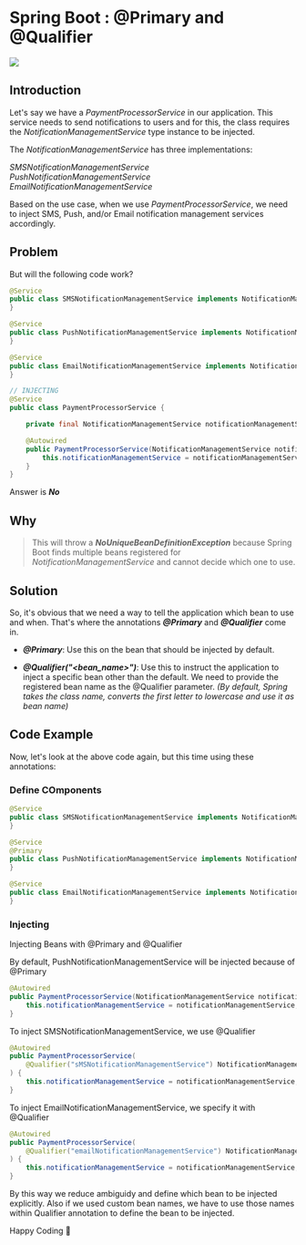 # Spring Boot : @Primary and @Qualifier

![](/images/Screenshot%202025-03-10%20123810.png)

## Introduction

Let's say we have a *PaymentProcessorService* in our application. This service needs to send notifications to users and for this, the class requires the *NotificationManagementService* type instance to be injected.

The *NotificationManagementService* has three implementations: 

*SMSNotificationManagementService*\
*PushNotificationManagementService*\
*EmailNotificationManagementService* 

Based on the use case, when we use *PaymentProcessorService*, we need to inject SMS, Push, and/or Email notification management services accordingly. 

## Problem

But will the following code work?

```java
@Service
public class SMSNotificationManagementService implements NotificationManagementService {
}

@Service
public class PushNotificationManagementService implements NotificationManagementService {
}

@Service
public class EmailNotificationManagementService implements NotificationManagementService {
}

// INJECTING
@Service
public class PaymentProcessorService {

    private final NotificationManagementService notificationManagementService;

    @Autowired
    public PaymentProcessorService(NotificationManagementService notificationManagementService) {
        this.notificationManagementService = notificationManagementService;
    }
}
```
Answer is ***No***

## Why

> This will throw a ***NoUniqueBeanDefinitionException*** because Spring Boot finds multiple beans registered for *NotificationManagementService* and cannot decide which one to use.

## Solution

So, it's obvious that we need a way to tell the application which bean to use and when. That's where the annotations ***@Primary*** and ***@Qualifier*** come in.

- ***@Primary***: Use this on the bean that should be injected by default.

- ***@Qualifier\("<bean\_name>"\)***: Use this to instruct the application to inject a specific bean other than the default. We need to provide the registered bean name as the @Qualifier parameter. *(By default, Spring takes the class name, converts the first letter to lowercase and use it as bean name)*

## Code Example

Now, let's look at the above code again, but this time using these annotations:

### Define COmponents

```java
@Service
public class SMSNotificationManagementService implements NotificationManagementService {
}

@Service
@Primary
public class PushNotificationManagementService implements NotificationManagementService {
}

@Service
public class EmailNotificationManagementService implements NotificationManagementService {
}
```

### Injecting

Injecting Beans with @Primary and @Qualifier

By default, PushNotificationManagementService will be injected because of @Primary
```java
@Autowired
public PaymentProcessorService(NotificationManagementService notificationManagementService) {
    this.notificationManagementService = notificationManagementService;
}
```
To inject SMSNotificationManagementService, we use @Qualifier
```java
@Autowired
public PaymentProcessorService(
    @Qualifier("sMSNotificationManagementService") NotificationManagementService notificationManagementService
) {
    this.notificationManagementService = notificationManagementService;
}
```
To inject EmailNotificationManagementService, we specify it with @Qualifier
```java
@Autowired
public PaymentProcessorService(
    @Qualifier("emailNotificationManagementService") NotificationManagementService notificationManagementService
) {
    this.notificationManagementService = notificationManagementService;
}
```
By this way we reduce ambiguidy and define which bean to be injected explicitly. Also if we used custom bean names, we have to use those names within Qualifier annotation to define the bean to be injected. 

Happy Coding 🙌

